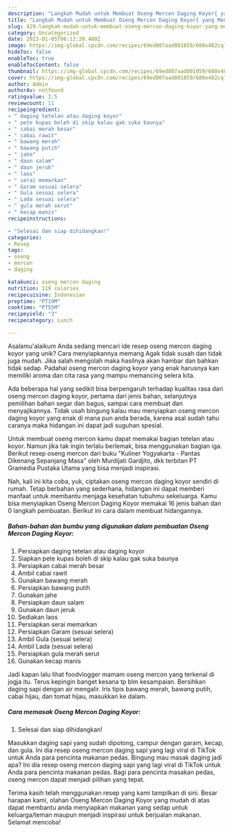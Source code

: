 ```yaml
---
description: "Langkah Mudah untuk Membuat Oseng Mercon Daging Koyor{ yang Menggugah Selera"
title: "Langkah Mudah untuk Membuat Oseng Mercon Daging Koyor{ yang Menggugah Selera"
slug: 429-langkah-mudah-untuk-membuat-oseng-mercon-daging-koyor-yang-menggugah-selera
category: Uncategorized
date: 2023-01-05T06:12:20.480Z
image: https://img-global.cpcdn.com/recipes/69ed807aad801059/680x482cq70/oseng-mercon-daging-koyor-foto-resep-utama.jpg
hideToc: false
enableToc: true
enableTocContent: false
thumbnail: https://img-global.cpcdn.com/recipes/69ed807aad801059/680x482cq70/oseng-mercon-daging-koyor-foto-resep-utama.jpg
cover: https://img-global.cpcdn.com/recipes/69ed807aad801059/680x482cq70/oseng-mercon-daging-koyor-foto-resep-utama.jpg
author: Admin
authorAv: notfound
ratingvalue: 3.5
reviewcount: 11
recipeingredient:
- " daging tetelan atau daging koyor"
- " pete kupas boleh di skip kalau gak suka baunya"
- " cabai merah besar"
- " cabai rawit"
- " bawang merah"
- " bawang putih"
- " jahe"
- " daun salam"
- " daun jeruk"
- " laos"
- " serai memarkan"
- " Garam sesuai selera"
- " Gula sesuai selera"
- " Lada sesuai selera"
- " gula merah serut"
- " kecap manis"
recipeinstructions:

- "Selesai dan siap dihidangkan!"
categories:
- Resep
tags:
- oseng
- mercon
- daging

katakunci: oseng mercon daging 
nutrition: 119 calories
recipecuisine: Indonesian
preptime: "PT19M"
cooktime: "PT55M"
recipeyield: "3"
recipecategory: Lunch

---
```



Asalamu'alaikum Anda sedang mencari ide resep oseng mercon daging koyor yang unik? Cara menyiapkannya memang Agak tidak susah dan tidak juga mudah. Jika salah mengolah maka hasilnya akan hambar dan bahkan tidak sedap. Padahal oseng mercon daging koyor yang enak harusnya kan memiliki aroma dan cita rasa yang mampu memancing selera kita.


Ada beberapa hal yang sedikit bisa berpengaruh terhadap kualitas rasa dari oseng mercon daging koyor, pertama dari jenis bahan, selanjutnya pemilihan bahan segar dan bagus, sampai cara membuat dan menyajikannya. Tidak usah bingung kalau mau menyiapkan oseng mercon daging koyor yang enak di mana pun anda berada, karena asal sudah tahu caranya maka hidangan ini dapat jadi suguhan spesial.

Untuk membuat oseng mercon kamu dapat memakai bagian tetelan atau koyor. Namun jika tak ingin terlalu berlemak, bisa menggunakan bagian iga. Berikut resep oseng mercon dari buku &#34;Kuliner Yogyakarta - Pantas Dikenang Sepanjang Masa&#34; oleh Murdijati Gardjito, dkk terbitan PT Gramedia Pustaka Utama yang bisa menjadi inspirasi.


Nah, kali ini kita coba, yuk, ciptakan oseng mercon daging koyor sendiri di rumah. Tetap berbahan yang sederhana, hidangan ini dapat memberi manfaat untuk membantu menjaga kesehatan tubuhmu sekeluarga. Kamu bisa menyiapkan Oseng Mercon Daging Koyor memakai 16 jenis bahan dan 0 langkah pembuatan. Berikut ini cara dalam membuat hidangannya.

<!--inarticleads1-->

##### Bahan-bahan dan bumbu yang digunakan dalam pembuatan Oseng Mercon Daging Koyor:

1. Persiapkan  daging tetelan atau daging koyor
1. Siapkan  pete kupas boleh di skip kalau gak suka baunya
1. Persiapkan  cabai merah besar
1. Ambil  cabai rawit
1. Gunakan  bawang merah
1. Persiapkan  bawang putih
1. Gunakan  jahe
1. Persiapkan  daun salam
1. Gunakan  daun jeruk
1. Sediakan  laos
1. Persiapkan  serai memarkan
1. Persiapkan  Garam (sesuai selera)
1. Ambil  Gula (sesuai selera)
1. Ambil  Lada (sesuai selera)
1. Persiapkan  gula merah serut
1. Gunakan  kecap manis


Jadi kapan lalu lihat foodvlogger mamam oseng mercon yang terkenal di jogja itu. Terus kepingin banget kesana tp blm kesampaian. Bersihkan daging sapi dengan air mengalir. Iris tipis bawang merah, bawang putih, cabai hijau, dan tomat hijau, masukkan ke dalam. 

<!--inarticleads2-->

##### Cara memasak Oseng Mercon Daging Koyor:


1. Selesai dan siap dihidangkan!

Masukkan daging sapi yang sudah dipotong, campur dengan garam, kecap, dan gula. Ini dia resep oseng mercon daging sapi yang lagi viral di TikTok untuk Anda para pencinta makanan pedas. Bingung mau masak daging jadi apa? Ini dia resep oseng mercon daging sapi yang lagi viral di TikTok untuk Anda para pencinta makanan pedas. Bagi para pencinta masakan pedas, oseng mercon dapat menjadi pilihan yang tepat. 

Terima kasih telah menggunakan resep yang kami tampilkan di sini. Besar harapan kami, olahan Oseng Mercon Daging Koyor yang mudah di atas dapat membantu anda menyiapkan makanan yang sedap untuk keluarga/teman maupun menjadi inspirasi untuk berjualan makanan. Selamat mencoba!
